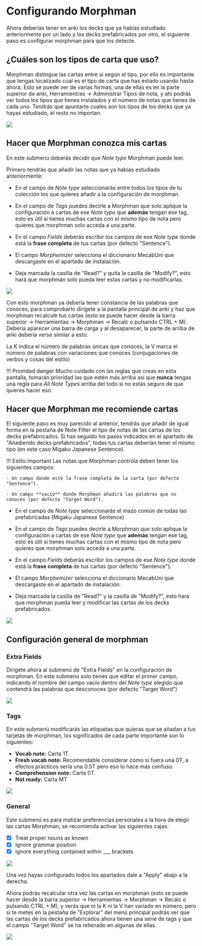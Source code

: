 # Configurando Morphman

Ahora deberías tener en anki los decks que ya habías estudiado anteriormente por un lado y los decks prefabricados por otro, el siguiente paso es configurar morphman para que los detecte.

## ¿Cuáles son los tipos de carta que uso?

Morphman distingue las cartas entre sí según el tipo, por ello es importante que tengas localizado cual es el tipo de carta que has estado usando hasta ahora. Esto se puede ver de varias formas, una de ellas es en la parte superior de anki, Herramientras -> Administrar Tipos de nota, y ahí podrás ver todos los tipos que tienes instalados y el número de notas que tienes de cada uno. Tendrás que apuntarte cuales son los tipos de los decks que ya hayas estudiado, el resto no importan.

![](2023-03-02-13-16-52.png)

## Hacer que Morphman conozca mis cartas

En este submenú deberás decidir que *Note type* Morphman puede leer.

Primero tendrás que añadir las notas que ya habías estudiado anteriormente:

* En el campo de *Note type* seleccionarás entre todos los tipos de tu colección los que quieres añadir a la configuración de morphman.

* En el campo de *Tags* puedes decirle a Morphman que solo aplique la configuración a cartas de ese *Note type* que **además** tengan ese tag, esto es útil si tienes muchas cartas con el mismo tipo de nota pero quieres que morphman solo acceda a una parte.

* En el campo *Fields* deberás escribir los campos de ese *Note type* donde está la **frase completa** de tus cartas (por defecto "Sentence").

* El campo *Morphemizer* selecciona el diccionario MecabUni que descargaste en el apartado de instalación.

* Deja marcada la casilla de "Read?" y quita la casilla de "Modify?", esto hará que morphman solo pueda leer estas cartas y no modificarlas.

![](2023-03-02-13-09-31.png)

Con esto morphman ya debería tener constancia de las palabras que conoces, para comprobarlo dirígete a la pantalla principal de anki y haz que morphman recalcule tus cartas (esto se puede hacer desde la barra superior -> Herramientas -> Morphman -> Recalc o pulsando CTRL + M). Debería aparecer una barra de carga y al desaparecer, la parte de arriba de anki debería verse similar a esto:

La K indica el número de palabras únicas que conoces, la V marca el número de palabras con variaciones que conoces (conjugaciones de verbos y cosas del estilo)


!!! Prioridad danger
    Mucho cuidado con las reglas que creas en esta pantalla, tomarán prioridad las que estén más arriba así que **nunca** tengas una regla para *All Note Types* arriba del todo si no estás seguro de que quieres hacer eso.

## Hacer que Morphman me recomiende cartas
El siguiente paso es muy parecido al anterior, tendrás que añadir de igual forma en la pestaña de Note Filter el tipo de notas de las cartas de los decks prefabricados. Si has seguido los pasos indicados en el apartado de "Añadiendo decks prefabricados", todas tus cartas deberían tener el mismo tipo (en este caso Migaku Japanese Sentence).

!!! Estilo important
    Las notas que Morphman controla deben tener los siguientes campos: 

    - Un campo donde esté la frase completa de la carta (por defecto "Sentence").
    
    - Un campo **vacío** donde Morphman añadirá las palabras que no conoces (por defecto "Target Word").

* En el campo de *Note type* seleccionarás el mazo común de todas las prefabricadas (Migaku Japanese Sentence)

* En el campo de *Tags* puedes decirle a Morphman que solo aplique la configuración a cartas de ese *Note type* que **además** tengan ese tag, esto es útil si tienes muchas cartas con el mismo tipo de nota pero quieres que morphman solo acceda a una parte.

* En el campo *Fields* deberás escribir los campos de ese *Note type* donde está la **frase completa** de tus cartas (por defecto "Sentence").

* El campo *Morphemizer* selecciona el diccionario MecabUni que descargaste en el apartado de instalación.

* Deja marcada la casilla de "Read?" y la casilla de "Modify?", esto hará que morphman pueda leer y modificar las cartas de los decks prefabricados.

![](2023-03-02-13-13-00.png)

## Configuración general de morphman
### Extra Fields
Dirígete ahora al submenú de "Extra Fields" en la configuración de morphman. En este submenú solo tienes que editar el primer campo, indicando el nombre del campo vacío dentro del *Note type* elegido que contendrá las palabras que desconoces (por defecto "Target Word")

![](2023-03-02-13-33-08.png)

### Tags

En este submenú modificarás las etiquetas que quieras que se añadan a tus tarjetas de morphman, los significados de cada parte importante son lo siguientes:

* **Vocab note:** Carta 1T.
* **Fresh vocab note:** Recomendable considerar como si fuera una 0T, a efectos prácticos sería una 0.5T pero eso lo hace más confuso.
* **Comprehension note:** Carta 0T.
* **Not ready:** Carta MT

![](2023-03-02-13-34-55.png)

### General

Este submenú es para matizar preferencias personales a la hora de elegir las cartas Morphman, se recomienda activar las siguientes cajas:

- [x] Treat proper nouns as known
- [x] Ignore grammar position
- [x] Ignore everything contained within ___ brackets

![](2023-03-02-13-35-14.png)

Una vez hayas configurado todos los apartados dale a "Apply" abajo a la derecha.

Ahora podrás recalcular otra vez las cartas en morphman (esto se puede hacer desde la barra superior -> Herramientas -> Morphman -> Recalc o pulsando CTRL + M), y verás que ni la K ni la V han variado en número, pero si te metes en la pestaña de "Explorar" del menú principal podrás ver que las cartas de los decks prefabricados ahora tienen una serie de tags y que el campo "Target Word" se ha rellenado en algunas de ellas.

![](2023-03-02-13-39-28.png)